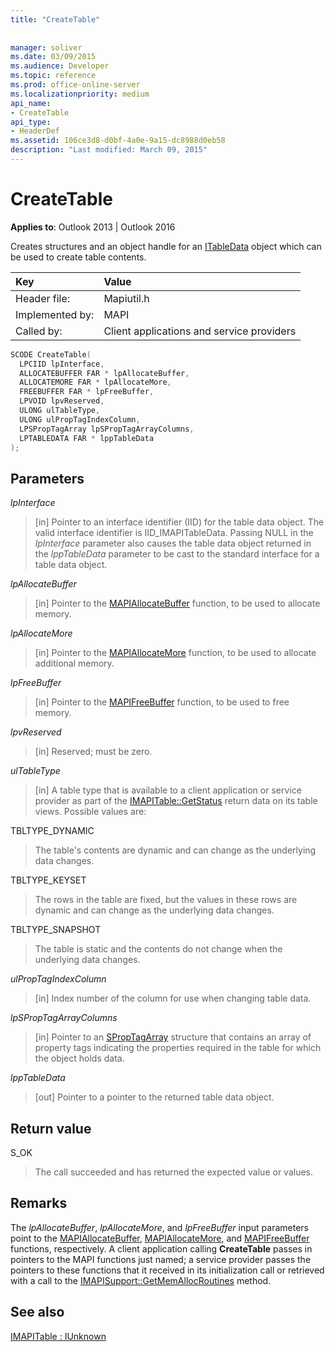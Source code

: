 ```yaml
---
title: "CreateTable"
 
 
manager: soliver
ms.date: 03/09/2015
ms.audience: Developer
ms.topic: reference
ms.prod: office-online-server
ms.localizationpriority: medium
api_name:
- CreateTable
api_type:
- HeaderDef
ms.assetid: 106ce3d8-d0bf-4a0e-9a15-dc8988d0eb58
description: "Last modified: March 09, 2015"
---
```


# CreateTable

**Applies to**: Outlook 2013 | Outlook 2016
  
Creates structures and an object handle for an [ITableData](itabledataiunknown.md) object which can be used to create table contents.
  
|Key |Value |
|:-----|:-----|
|Header file:  <br/> |Mapiutil.h  <br/> |
|Implemented by:  <br/> |MAPI  <br/> |
|Called by:  <br/> |Client applications and service providers  <br/> |

```cpp
SCODE CreateTable(
  LPCIID lpInterface,
  ALLOCATEBUFFER FAR * lpAllocateBuffer,
  ALLOCATEMORE FAR * lpAllocateMore,
  FREEBUFFER FAR * lpFreeBuffer,
  LPVOID lpvReserved,
  ULONG ulTableType,
  ULONG ulPropTagIndexColumn,
  LPSPropTagArray lpSPropTagArrayColumns,
  LPTABLEDATA FAR * lppTableData
);
```

## Parameters

 _lpInterface_
  
> [in] Pointer to an interface identifier (IID) for the table data object. The valid interface identifier is IID_IMAPITableData. Passing NULL in the _lpInterface_ parameter also causes the table data object returned in the _lppTableData_ parameter to be cast to the standard interface for a table data object.

 _lpAllocateBuffer_
  
> [in] Pointer to the [MAPIAllocateBuffer](mapiallocatebuffer.md) function, to be used to allocate memory.

 _lpAllocateMore_
  
> [in] Pointer to the [MAPIAllocateMore](mapiallocatemore.md) function, to be used to allocate additional memory.

 _lpFreeBuffer_
  
> [in] Pointer to the [MAPIFreeBuffer](mapifreebuffer.md) function, to be used to free memory.

 _lpvReserved_
  
> [in] Reserved; must be zero.

 _ulTableType_
  
> [in] A table type that is available to a client application or service provider as part of the [IMAPITable::GetStatus](imapitable-getstatus.md) return data on its table views. Possible values are:

TBLTYPE_DYNAMIC
  
> The table's contents are dynamic and can change as the underlying data changes.

TBLTYPE_KEYSET
  
> The rows in the table are fixed, but the values in these rows are dynamic and can change as the underlying data changes.

TBLTYPE_SNAPSHOT
  
> The table is static and the contents do not change when the underlying data changes.

 _ulPropTagIndexColumn_
  
> [in] Index number of the column for use when changing table data.

 _lpSPropTagArrayColumns_
  
> [in] Pointer to an [SPropTagArray](sproptagarray.md) structure that contains an array of property tags indicating the properties required in the table for which the object holds data.

 _lppTableData_
  
> [out] Pointer to a pointer to the returned table data object.

## Return value

S_OK
  
> The call succeeded and has returned the expected value or values.

## Remarks

The _lpAllocateBuffer_, _lpAllocateMore_, and _lpFreeBuffer_ input parameters point to the [MAPIAllocateBuffer](mapiallocatebuffer.md), [MAPIAllocateMore](mapiallocatemore.md), and [MAPIFreeBuffer](mapifreebuffer.md) functions, respectively. A client application calling **CreateTable** passes in pointers to the MAPI functions just named; a service provider passes the pointers to these functions that it received in its initialization call or retrieved with a call to the [IMAPISupport::GetMemAllocRoutines](imapisupport-getmemallocroutines.md) method.
  
## See also

[IMAPITable : IUnknown](imapitableiunknown.md)
